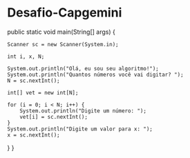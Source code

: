 # Desafio-Capgemini
public static void main(String[] args) {
	 
	Scanner sc = new Scanner(System.in);
	
	int i, x, N;
	
	System.out.println("Olá, eu sou seu algoritmo!");
	System.out.println("Quantos números você vai digitar? ");
	N = sc.nextInt();
	
	int[] vet = new int[N];
	
	for (i = 0; i < N; i++) {
		System.out.println("Digite um número: ");
		vet[i] = sc.nextInt();
	}
	System.out.println("Digite um valor para x: ");
	x = sc.nextInt();

}
}
